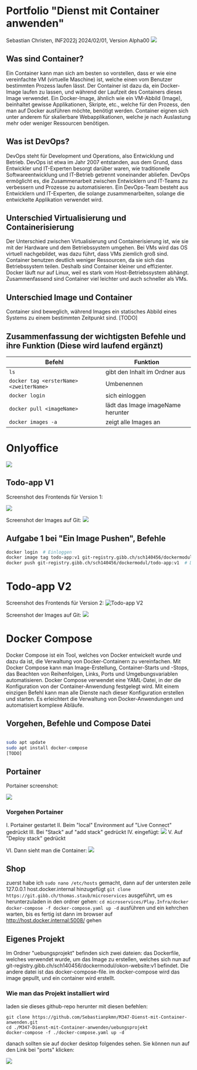 # Portfolio "Dienst mit Container anwenden"

Sebastian Christen, INF2022j
2024/02/01, Version Alpha00
![](https://oneclick-cloud.com/wp-content/uploads/2023/08/Bigstock_-139961875-Docker-Emblem.-A-Blue-Whale-With-Several-Containers.-e1574090673987-1.jpg)

## Was sind Container?
Ein Container kann man sich am besten so vorstellen, dass er wie eine vereinfachte VM (virtuelle Maschine) ist, welche einen vom Benutzer bestimmten Prozess laufen lässt. Der Container ist dazu da, ein Docker-Image laufen zu lassen, und während der Laufzeit des Containers dieses Image verwendet. Ein Docker-Image, ähnlich wie ein VM-Abbild (Image), beinhaltet gewisse Applikationen, Skripte, etc., welche für den Prozess, den man auf Docker ausführen möchte, benötigt werden. Container eignen sich unter anderem für skalierbare Webapplikationen, welche je nach Auslastung mehr oder weniger Ressourcen benötigen.

## Was ist DevOps?
DevOps steht für Development und Operations, also Entwicklung und Betrieb. DevOps ist etwa im Jahr 2007 entstanden, aus dem Grund, dass Entwickler und IT-Experten besorgt darüber waren, wie traditionelle Softwareentwicklung und IT-Betrieb getrennt voneinander abliefen. DevOps ermöglicht es, die Zusammenarbeit zwischen Entwicklern und IT-Teams zu verbessern und Prozesse zu automatisieren. Ein DevOps-Team besteht aus Entwicklern und IT-Experten, die solange zusammenarbeiten, solange die entwickelte Applikation verwendet wird.

## Unterschied Virtualisierung und Containerisierung
Der Unterschied zwischen Virtualisierung und Containerisierung ist, wie sie mit der Hardware und dem Betriebssystem umgehen. Bei VMs wird das OS virtuell nachgebildet, was dazu führt, dass VMs ziemlich groß sind. Container benutzen deutlich weniger Ressourcen, da sie sich das Betriebssystem teilen. Deshalb sind Container kleiner und effizienter. Docker läuft nur auf Linux, weil es stark vom Host-Betriebssystem abhängt. Zusammenfassend sind Container viel leichter und auch schneller als VMs.

## Unterschied Image und Container
Container sind beweglich, während Images ein statisches Abbild eines Systems zu einem bestimmten Zeitpunkt sind. [TODO]

## Zusammenfassung der wichtigsten Befehle und ihre Funktion (Diese wird laufend ergänzt)
| Befehl                                | Funktion                     |
| ------------------------------------- | ---------------------------- |
| `ls`                                  | gibt den Inhalt im Ordner aus |
| `docker tag <ersterName> <zweiterName>` | Umbenennen                  |
| `docker login`                        | sich einloggen               |
| `docker pull <imageName>`              | lädt das Image imageName herunter |
| `docker images -a`                    | zeigt alle Images an         |
# Onlyoffice
![](onlyoffice.png)

##  Todo-app V1

Screenshot des Frontends für Version 1:

![](todo_task.png)

Screenshot der Images auf Git:
![](docker_images_git.png)

## Aufgabe 1 bei "Ein Image Pushen", Befehle
```bash
docker login  # Einloggen
docker image tag todo-app:v1 git-registry.gibb.ch/sch140456/dockermodul/todo-app:v1  # Das Image umbenennen
docker push git-registry.gibb.ch/sch140456/dockermodul/todo-app:v1  # Das Image hochladen
```

# Todo-app V2
Screenshot des Frontends für Version 2:
![Todo-app V2](./todo-app-v2.png)

Screenshot der Images auf Git:
![](./docker-v2-git.png)

# Docker Compose
Docker Compose ist ein Tool, welches von Docker entwickelt wurde und dazu da ist, die Verwaltung von Docker-Containern zu vereinfachen. Mit Docker Compose kann man Image-Erstellung, Container-Starts und -Stops, das Beachten von Reihenfolgen, Links, Ports und Umgebungsvariablen automatisieren. Docker Compose verwendet eine YAML-Datei, in der die Konfiguration von der Container-Anwendung festgelegt wird. Mit einem einzigen Befehl kann man alle Dienste nach dieser Konfiguration erstellen und starten. Es erleichtert die Verwaltung von Docker-Anwendungen und automatisiert komplexe Abläufe.

## Vorgehen, Befehle und Compose Datei
```bash

sudo apt update
sudo apt install docker-compose
[TODO]
```

## Portainer

Portainer screenshot:

![](./portainer.png)

### Vorgehen Portainer

I. Portainer gestartet
II. Beim "local" Environment auf "Live Connect" gedrückt
III. Bei "Stack" auf "add stack" gedrückt
IV. eingefügt: ![](./portainer-screenshot.png)
V. Auf "Deploy stack" gedrückt

VI. Dann sieht man die Container: ![](./portainer-screenshot-working.png)

## Shop

zuerst habe ich ``sudo nano /etc/hosts`` gemacht, dann auf der untersten zeile 127.0.0.1    host.docker.internal hinzugefügt
``git clone https://git.gibb.ch/thomas.staub/microservices`` ausgeführt, um es herunterzuladen
in den ordner gehen: ``cd microservices/Play.Infra/docker``
``docker-compose -f docker-compose.yaml up -d`` ausführen und ein kehrchen warten, bis es fertig ist
dann im browser auf http://host.docker.internal:5008/ gehen



## Eigenes Projekt

Im Ordner "uebungsprojekt" befinden sich zwei dateien: das Dockerfile, welches verwendet wurde, um das Image zu erstellen, welches sich nun auf git-registry.gibb.ch/sch140456/dockermodul/okon-website:v1 befindet.
Die andere datei ist das docker-compose-file. im docker-compose wird das image gepullt, und ein container wird erstellt.

### Wie man das Projekt installiert wird

laden sie dieses github-repo herunter mit diesen befehlen:

```
git clone https://github.com/Sebastianpkmn/M347-Dienst-mit-Container-anwenden.git
cd ./M347-Dienst-mit-Container-anwenden/uebungsprojekt
docker-compose -f ./docker-compose.yaml up -d
```

danach sollten sie auf docker desktop folgendes sehen. Sie können nun auf den Link bei "ports" klicken: 

![](./okon-on-docker.png)


